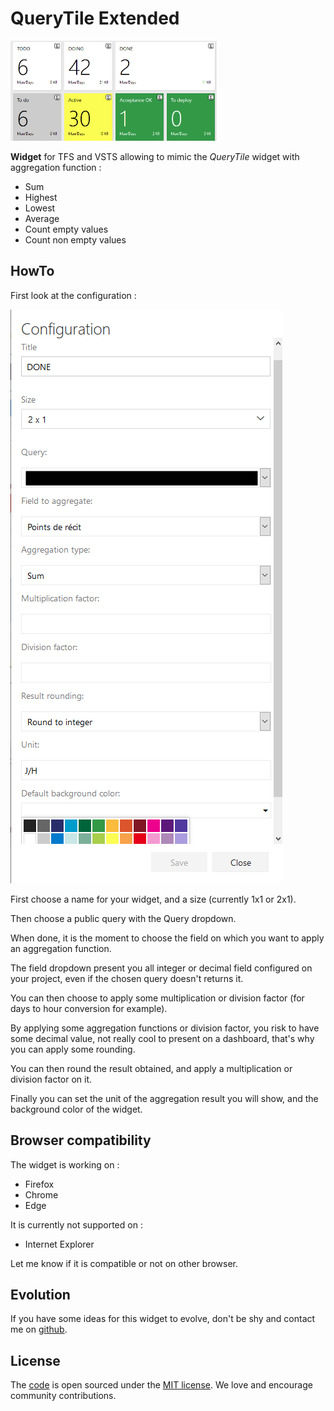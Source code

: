 # QueryTile Extended

![Widget preview](images/preview.png)

**Widget** for TFS and VSTS allowing to mimic the *QueryTile* widget with aggregation function :
- Sum
- Highest
- Lowest
- Average
- Count empty values
- Count non empty values

## HowTo
First look at the configuration :

![Configuration preview](images/preview_config.png)

First choose a name for your widget, and a size (currently 1x1 or 2x1).

Then choose a public query with the Query dropdown.

When done, it is the moment to choose the field on which you want to apply an aggregation function.

The field dropdown present you all integer or decimal field configured on your project, even if the chosen query doesn't returns it.

You can then choose to apply some multiplication or division factor (for days to hour conversion for example).

By applying some aggregation functions or division factor, you risk to have some decimal value, not really cool to present on a dashboard, that's why you can apply some rounding.

You can then round the result obtained, and apply a multiplication or division factor on it.

Finally you can set the unit of the aggregation result you will show, and the background color of the widget.

## Browser compatibility
The widget is working on :
- Firefox
- Chrome
- Edge

It is currently not supported on :
- Internet Explorer

Let me know if it is compatible or not on other browser.

## Evolution
If you have some ideas for this widget to evolve, don't be shy and contact me on [github](https://github.com/arsenikstiger/querytile-extended).

## License
The [code](https://github.com/arsenikstiger/querytile-extended) is open sourced under the [MIT license](license.md). We love and encourage community contributions.